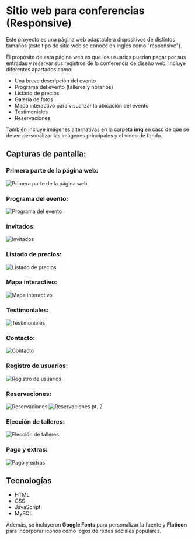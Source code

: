 # Sitio web para conferencias (Responsive)

Este proyecto es una página web adaptable a dispositivos de distintos tamaños (este tipo de sitio web se conoce en inglés como "responsive").

El propósito de esta página web es que los usuarios puedan pagar por sus entradas y reservar sus registros de la conferencia de diseño web. Incluye diferentes apartados como:

- Una breve descripción del evento
- Programa del evento (talleres y horarios)
- Listado de precios
- Galería de fotos
- Mapa interactivo para visualizar la ubicación del evento
- Testimoniales
- Reservaciones

También incluye imágenes alternativas en la carpeta **img** en caso de que se desee personalizar las imágenes principales y el vídeo de fondo.

## Capturas de pantalla:
### Primera parte de la página web:
![Primera parte de la página web](readme/screenshoot1.PNG)
### Programa del evento:
![Programa del evento](readme/screenshoot2.PNG)
### Invitados:
![Invitados](readme/screenshoot3.PNG)
### Listado de precios:
![Listado de precios](readme/screenshoot4.PNG)
### Mapa interactivo:
![Mapa interactivo](readme/screenshoot5.PNG)
### Testimoniales:
![Testimoniales](readme/screenshoot6.PNG)
### Contacto:
![Contacto](readme/screenshoot7.PNG)
### Registro de usuarios:
![Registro de usuarios](readme/screenshoot8.PNG)
### Reservaciones:
![Reservaciones](readme/screenshoot9.PNG)
![Reservaciones pt. 2](readme/screenshoot9.PNG)
### Elección de talleres:
![Elección de talleres](readme/screenshoot10.PNG)
### Pago y extras:
![Pago y extras](readme/screenshoot11.PNG)

## Tecnologías
- HTML
- CSS
- JavaScript
- MySQL

Además, se incluyeron **Google Fonts** para personalizar la fuente y **Flaticon** para incorporar íconos como logos de redes sociales populares.

